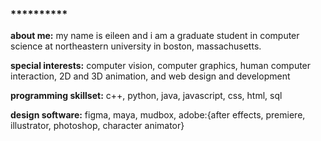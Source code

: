 ### **********

**about me:** my name is eileen and i am a graduate student in computer science at northeastern university in boston, massachusetts. 

**special interests:** computer vision, computer graphics, human computer interaction, 2D and 3D animation, and web design and development 

**programming skillset:** c++, python, java, javascript, css, html, sql 

**design software:** figma, maya, mudbox, adobe:{after effects, premiere, illustrator, photoshop, character animator} 
